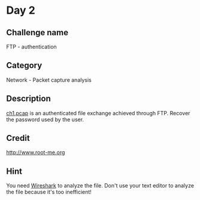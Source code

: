 # Day 2
## Challenge name
FTP - authentication
## Category
Network - Packet capture analysis
## Description
[ch1.pcap](./ch1.pcap) is an authenticated file exchange achieved through FTP. Recover the password used by the user.
## Credit
http://www.root-me.org
## Hint
You need [Wireshark](https://www.wireshark.org/) to analyze the file. Don't use your text editor to analyze the file because it's too inefficient!
